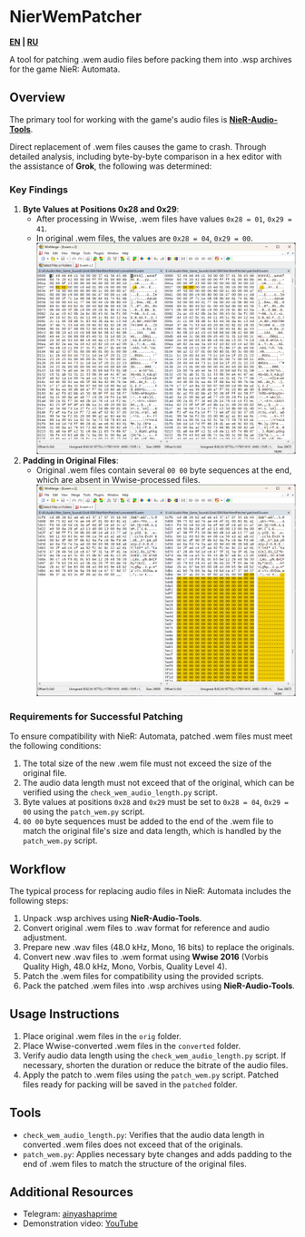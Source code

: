 # NierWemPatcher
**[EN](https://github.com/GearStarter/NierWemPatcher/blob/main/README.md) | [RU](https://github.com/GearStarter/NierWemPatcher/blob/main/README-RU.md)**

A tool for patching .wem audio files before packing them into .wsp archives for the game NieR: Automata.

## Overview

The primary tool for working with the game's audio files is **[NieR-Audio-Tools](https://github.com/NSACloud/NieR-Audio-Tools)**.

Direct replacement of .wem files causes the game to crash. Through detailed analysis, including byte-by-byte comparison in a hex editor with the assistance of **Grok**, the following was determined:

### Key Findings

1. **Byte Values at Positions 0x28 and 0x29**:
   - After processing in Wwise, .wem files have values `0x28 = 01`, `0x29 = 41`.
   - In original .wem files, the values are `0x28 = 04`, `0x29 = 00`.
![Image alt](https://github.com/GearStarter/NierWemPatcher/blob/main/assets/bytes.png)
2. **Padding in Original Files**:
   - Original .wem files contain several `00 00` byte sequences at the end, which are absent in Wwise-processed files.
![Image alt](https://github.com/GearStarter/NierWemPatcher/blob/main/assets/zeros.png)

### Requirements for Successful Patching

To ensure compatibility with NieR: Automata, patched .wem files must meet the following conditions:

1. The total size of the new .wem file must not exceed the size of the original file.
2. The audio data length must not exceed that of the original, which can be verified using the `check_wem_audio_length.py` script.
3. Byte values at positions `0x28` and `0x29` must be set to `0x28 = 04`, `0x29 = 00` using the `patch_wem.py` script.
4. `00 00` byte sequences must be added to the end of the .wem file to match the original file's size and data length, which is handled by the `patch_wem.py` script.

## Workflow

The typical process for replacing audio files in NieR: Automata includes the following steps:

1. Unpack .wsp archives using **NieR-Audio-Tools**.
2. Convert original .wem files to .wav format for reference and audio adjustment.
3. Prepare new .wav files (48.0 kHz, Mono, 16 bits) to replace the originals.
4. Convert new .wav files to .wem format using **Wwise 2016** (Vorbis Quality High, 48.0 kHz, Mono, Vorbis, Quality Level 4).
5. Patch the .wem files for compatibility using the provided scripts.
6. Pack the patched .wem files into .wsp archives using **NieR-Audio-Tools**.

## Usage Instructions

1. Place original .wem files in the `orig` folder.
2. Place Wwise-converted .wem files in the `converted` folder.
3. Verify audio data length using the `check_wem_audio_length.py` script. If necessary, shorten the duration or reduce the bitrate of the audio files.
4. Apply the patch to .wem files using the `patch_wem.py` script. Patched files ready for packing will be saved in the `patched` folder.

## Tools

- `check_wem_audio_length.py`: Verifies that the audio data length in converted .wem files does not exceed that of the originals.
- `patch_wem.py`: Applies necessary byte changes and adds padding to the end of .wem files to match the structure of the original files.

## Additional Resources

- Telegram: [ainyashaprime](https://t.me/ainyashaprime)
- Demonstration video: [YouTube](https://youtube.com/shorts/4wRLVO6P2VY?feature=share)